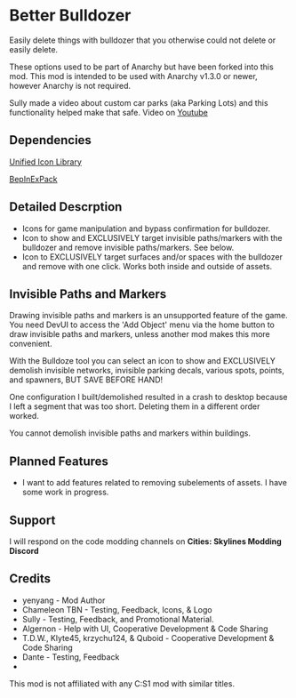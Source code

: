 # Better Bulldozer
Easily delete things with bulldozer that you otherwise could not delete or easily delete.

These options used to be part of Anarchy but have been forked into this mod. This mod is intended to be used with Anarchy v1.3.0 or newer, however Anarchy is not required.

Sully made a video about custom car parks (aka Parking Lots) and this functionality helped make that safe. Video on [Youtube](https://www.youtube.com/watch?v=IDzKag5WhI0&t=1s)
## Dependencies
[Unified Icon Library](https://thunderstore.io/c/cities-skylines-ii/p/algernon/Unified_Icon_Library/)

[BepInExPack](https://thunderstore.io/c/cities-skylines-ii/p/BepInEx/BepInExPack/)

## Detailed Descrption
* Icons for game manipulation and bypass confirmation for bulldozer.
* Icon to show and EXCLUSIVELY target invisible paths/markers with the bulldozer and remove invisible paths/markers. See below.
* Icon to EXCLUSIVELY target surfaces and/or spaces with the bulldozer and remove with one click. Works both inside and outside of assets.

## Invisible Paths and Markers
Drawing invisible paths and markers is an unsupported feature of the game. You need DevUI to access the 'Add Object' menu via the home button to draw invisible paths and markers, unless another mod makes this more convenient.

With the Bulldoze tool you can select an icon to show and EXCLUSIVELY demolish invisible networks, invisible parking decals, various spots, points, and spawners, BUT SAVE BEFORE HAND!

One configuration I built/demolished resulted in a crash to desktop because I left a segment that was too short. Deleting them in a different order worked.

You cannot demolish invisible paths and markers within buildings.

## Planned Features
* I want to add features related to removing subelements of assets. I have some work in progress.

## Support
I will respond on the code modding channels on **Cities: Skylines Modding Discord**

## Credits 
* yenyang - Mod Author
* Chameleon TBN - Testing, Feedback, Icons, & Logo
* Sully - Testing, Feedback, and Promotional Material.
* Algernon - Help with UI, Cooperative Development & Code Sharing
* T.D.W., Klyte45, krzychu124, & Quboid - Cooperative Development & Code Sharing
* Dante - Testing, Feedback
* 

This mod is not affiliated with any C:S1 mod with similar titles. 